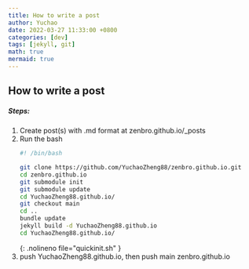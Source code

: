```yaml
---
title: How to write a post
author: Yuchao
date: 2022-03-27 11:33:00 +0800
categories: [dev]
tags: [jekyll, git]
math: true
mermaid: true
---
```


## How to write a post

##### Steps:
1. Create post(s) with .md format at zenbro.github.io/_posts
2. Run the bash
    ``` bash
    #! /bin/bash

    git clone https://github.com/YuchaoZheng88/zenbro.github.io.git
    cd zenbro.github.io
    git submodule init
    git submodule update
    cd YuchaoZheng88.github.io/
    git checkout main
    cd ..
    bundle update
    jekyll build -d YuchaoZheng88.github.io
    cd YuchaoZheng88.github.io/
    ```
    {: .nolineno file="quickinit.sh" }
3. push YuchaoZheng88.github.io, then push main zenbro.github.io
